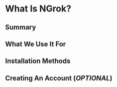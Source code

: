 # What Is NGrok?

## Summary

## What We Use It For

## Installation Methods

## Creating An Account (*OPTIONAL*)
